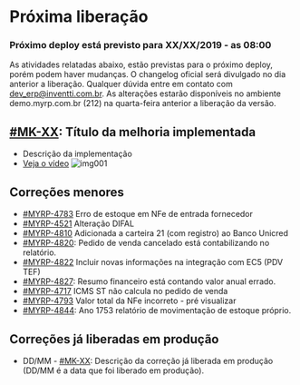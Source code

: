 # Próxima liberação

### Próximo deploy está previsto para XX/XX/2019 - as 08:00
As atividades relatadas abaixo, estão previstas para o próximo deploy, porém podem haver mudanças. O changelog oficial será divulgado no dia anterior a liberação. Qualquer dúvida entre em contato com dev_erp@inventti.com.br.
As alterações estarão disponíveis no ambiente demo.myrp.com.br (212) na quarta-feira anterior a liberação da versão.

## [#MK-XX](https://devmyrp.atlassian.net/browse/MK-XX): Título da melhoria implementada
* Descrição da implementação
* [Veja o vídeo](http://recordit.co/2MyFCjFpdq)
![img001](https://i.imgur.com/XXXX.png)

## Correções menores
* [#MYRP-4783](https://devmyrp.atlassian.net/browse/MYRP-4783) Erro de estoque em NFe de entrada fornecedor
* [#MYRP-4521](https://devmyrp.atlassian.net/browse/MYRP-4521) Alteração DIFAL
* [#MYRP-4810](https://devmyrp.atlassian.net/browse/MYRP-4810) Adicionada a carteira 21 (com registro) ao Banco Unicred
* [#MYRP-4820](https://devmyrp.atlassian.net/browse/MYRP-4820): Pedido de venda cancelado está contabilizando no relatório.
* [#MYRP-4822](https://devmyrp.atlassian.net/browse/MYRP-4822) Incluir novas informações na integração com EC5 (PDV TEF)
* [#MYRP-4827](https://devmyrp.atlassian.net/browse/MYRP-4827): Resumo financeiro está contando valor anual errado.
* [#MYRP-4717](https://devmyrp.atlassian.net/browse/MYRP-4717) ICMS ST não calcula no pedido de venda
* [#MYRP-4793](https://devmyrp.atlassian.net/browse/MYRP-4793) Valor total da NFe incorreto - pré visualizar
* [#MYRP-4844](https://devmyrp.atlassian.net/browse/MYRP-4844): Ano 1753 relatório de movimentação de estoque próprio.

## Correções já liberadas em produção
* DD/MM - [#MK-XX](https://devmyrp.atlassian.net/browse/MK-XX): Descrição da correção já liberada em produção (DD/MM é a data que foi liberado em produção).
